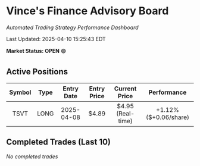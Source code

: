 # Vince's Finance Advisory Board

*Automated Trading Strategy Performance Dashboard*

Last Updated: 2025-04-10 15:25:43 EDT

**Market Status: OPEN** 🟢

## Active Positions

| Symbol | Type | Entry Date | Entry Price | Current Price | Performance |
|:------:|:----:|:----------:|:----------:|:------------:|:-----------:|
| TSVT | LONG | 2025-04-08 | $4.89 | $4.95 (Real-time) | +1.12% ($+0.06/share) |

## Completed Trades (Last 10)

*No completed trades*